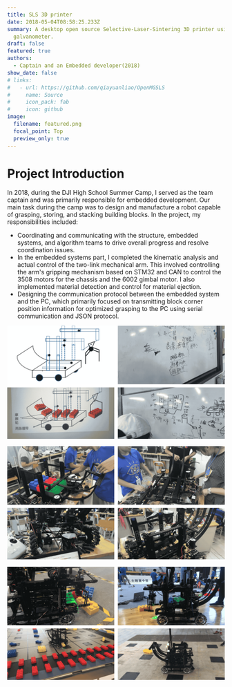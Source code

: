 ```yaml
---
title: SLS 3D printer
date: 2018-05-04T08:58:25.233Z
summary: A desktop open source Selective‑Laser‑Sintering 3D printer using mirror
  galvanometer.
draft: false
featured: true
authors:
  - Captain and an Embedded developer(2018)
show_date: false
# links:
#   - url: https://github.com/qiayuanliao/OpenMGSLS
#     name: Source
#     icon_pack: fab
#     icon: github
image:
  filename: featured.png
  focal_point: Top
  preview_only: true
---
```

# Project Introduction


In 2018, during the DJI High School Summer Camp, I served as the team captain and was primarily responsible for embedded development. Our main task during the camp was to design and manufacture a robot capable of grasping, storing, and stacking building blocks. In the project, my responsibilities included:

- Coordinating and communicating with the structure, embedded systems, and algorithm teams to drive overall progress and resolve coordination issues.
- In the embedded systems part, I completed the kinematic analysis and actual control of the two-link mechanical arm. This involved controlling the arm's gripping mechanism based on STM32 and CAN to control the 3508 motors for the chassis and the 6002 gimbal motor. I also implemented material detection and control for material ejection.
- Designing the communication protocol between the embedded system and the PC, which primarily focused on transmitting block corner position information for optimized grasping to the PC using serial communication and JSON protocol.

![](robomaster_0.png "Overall robot solution design")

![](robomaster_1.png "Design and fabrication of the robot")

![](robomaster_2.png "Real-world testing of the robot")

<!-- I used to be a 3D printing enthusiast; I reproduced some open-source FDM printers like kossel in middle school and realized the limitations of FDM 3D printers. I learned that SLS is a high-precision 3D printing method and can even print metal.

![](sls0.jpg "Selective laser sintering process")

So I spent about one year (2017~2018) building a desktop SLS 3d printer all by myself when I was in high school.
Although the project looks pretty naive now, the desktop SLS printer with the laser galvanometer had never been presented to the authors’ best knowledge at that time.

# Parts

## Laser Galvanometer System

The Laser galvanometer works the same as the voltmeter; the volt determines the angle of mirrors that reflect the laser. We use serial to communicate with the computer and receive the GCode(GCode is the most widely used numerical control programming language), process the GCode and plan, calculate the mirrors angle for each movement, use SPI to send the volt data to the DAC module, output the volt and make galvanometer turn to the corresponding angle.

<center>{{< gallery album="sls/mg" >}}</center>

## 2D Sintering Testing Platform

A 2d testing platform with a stage performance-grade galvanometer from AliExpress was made for single layer sintering. The platform and a nylon sintering test result are shown below.

<center>{{< gallery album="sls/test2d" >}}</center>

## Powder Delivery System

The Powder Delivery System shown below, driven by three stepper motors, spreads the powder evenly over the previous layer. Two pistons store the printed part and the powder waiting to be used respectively.

<center>{{< gallery album="sls/powder" >}}</center>

# 3D Printer

Combining Laser Galvanometer and Powder Delivery System, we got an SLS 3D printer.

![](printer.jpg "SLS 3D Printer I build")

A dry run test video is shown below.

{{< youtube qisKUQljb_s >}}

# Print result
I added toner in nylon to improve the ability to absorb laser energy, then printed complex geometric mechanisms, 3DBenchy, small chains to test the performance of the printer.

<center>{{< gallery album="sls/result" >}}</center>

A printing process and small chain videos are shown below.

{{< youtube Q6LMEkzwmUA >}}

{{< youtube _YU2mZR_pDs >}}


The printer can print complex structures without support, but the printing of large-scale parts is differential due to preheating the powder uniformly before sintering is very difficult. -->